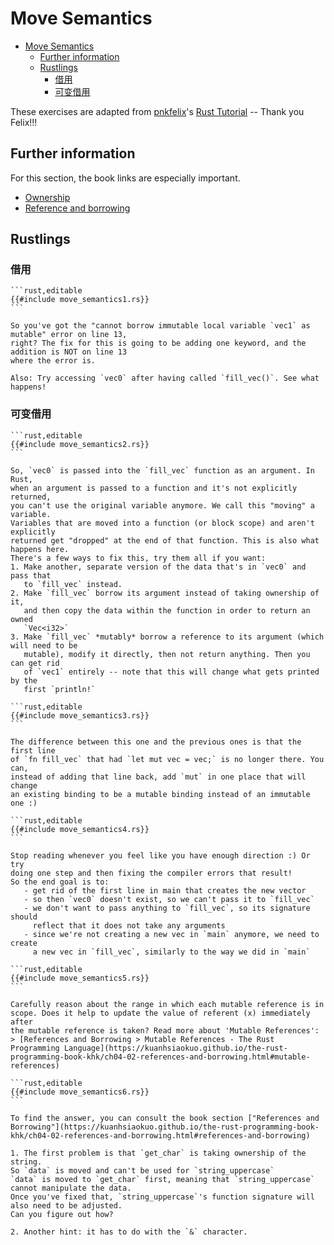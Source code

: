 # Move Semantics

<!--ts-->
* [Move Semantics](#move-semantics)
   * [Further information](#further-information)
   * [Rustlings](#rustlings)
      * [借用](#借用)
      * [可变借用](#可变借用)

<!-- Created by https://github.com/ekalinin/github-markdown-toc -->
<!-- Added by: runner, at: Sat Feb 25 10:45:38 UTC 2023 -->

<!--te-->
These exercises are adapted from [pnkfelix](https://github.com/pnkfelix)'s [Rust Tutorial](https://pnkfelix.github.io/rust-examples-icfp2014/) -- Thank you Felix!!!

## Further information

For this section, the book links are especially important.

- [Ownership](https://doc.rust-lang.org/book/ch04-01-what-is-ownership.html)
- [Reference and borrowing](https://doc.rust-lang.org/book/ch04-02-references-and-borrowing.html)

## Rustlings

### 借用

~~~admonish note title="move_semantics1" collapsible=true
```rust,editable
{{#include move_semantics1.rs}}
```
~~~

~~~admonish tip title="Hint" collapsible=true
So you've got the "cannot borrow immutable local variable `vec1` as mutable" error on line 13,
right? The fix for this is going to be adding one keyword, and the addition is NOT on line 13
where the error is.

Also: Try accessing `vec0` after having called `fill_vec()`. See what happens!
~~~

### 可变借用

~~~admonish note title="move_semantics2" collapsible=true
```rust,editable
{{#include move_semantics2.rs}}
```
~~~

~~~admonish tip title="Hint" collapsible=true
So, `vec0` is passed into the `fill_vec` function as an argument. In Rust,
when an argument is passed to a function and it's not explicitly returned,
you can't use the original variable anymore. We call this "moving" a variable.
Variables that are moved into a function (or block scope) and aren't explicitly
returned get "dropped" at the end of that function. This is also what happens here.
There's a few ways to fix this, try them all if you want:
1. Make another, separate version of the data that's in `vec0` and pass that
   to `fill_vec` instead.
2. Make `fill_vec` borrow its argument instead of taking ownership of it,
   and then copy the data within the function in order to return an owned
   `Vec<i32>`
3. Make `fill_vec` *mutably* borrow a reference to its argument (which will need to be
   mutable), modify it directly, then not return anything. Then you can get rid
   of `vec1` entirely -- note that this will change what gets printed by the
   first `println!`
~~~

~~~admonish note title="move_semantics3" collapsible=true
```rust,editable
{{#include move_semantics3.rs}}
```
~~~

~~~admonish tip title="Hint" collapsible=true
The difference between this one and the previous ones is that the first line
of `fn fill_vec` that had `let mut vec = vec;` is no longer there. You can,
instead of adding that line back, add `mut` in one place that will change
an existing binding to be a mutable binding instead of an immutable one :)
~~~

~~~admonish note title="move_semantics4" collapsible=true
```rust,editable
{{#include move_semantics4.rs}}
```
~~~

~~~admonish tip title="Hint" collapsible=true
Stop reading whenever you feel like you have enough direction :) Or try
doing one step and then fixing the compiler errors that result!
So the end goal is to:
   - get rid of the first line in main that creates the new vector
   - so then `vec0` doesn't exist, so we can't pass it to `fill_vec`
   - we don't want to pass anything to `fill_vec`, so its signature should
     reflect that it does not take any arguments
   - since we're not creating a new vec in `main` anymore, we need to create
     a new vec in `fill_vec`, similarly to the way we did in `main`
~~~

~~~admonish note title="move_semantics5" collapsible=true
```rust,editable
{{#include move_semantics5.rs}}
```
~~~

~~~admonish tip title="Hint" collapsible=true
Carefully reason about the range in which each mutable reference is in
scope. Does it help to update the value of referent (x) immediately after
the mutable reference is taken? Read more about 'Mutable References':
> [References and Borrowing > Mutable References - The Rust Programming Language](https://kuanhsiaokuo.github.io/the-rust-programming-book-khk/ch04-02-references-and-borrowing.html#mutable-references)
~~~

~~~admonish note title="move_semantics6" collapsible=true
```rust,editable
{{#include move_semantics6.rs}}
```
~~~

~~~admonish tip title="Hint" collapsible=true
To find the answer, you can consult the book section ["References and Borrowing"](https://kuanhsiaokuo.github.io/the-rust-programming-book-khk/ch04-02-references-and-borrowing.html#references-and-borrowing)

1. The first problem is that `get_char` is taking ownership of the string.
So `data` is moved and can't be used for `string_uppercase`
`data` is moved to `get_char` first, meaning that `string_uppercase` cannot manipulate the data.
Once you've fixed that, `string_uppercase`'s function signature will also need to be adjusted.
Can you figure out how?

2. Another hint: it has to do with the `&` character.
~~~
